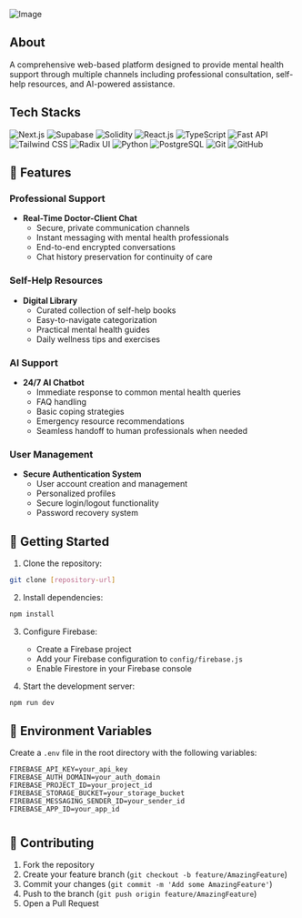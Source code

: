![Image](https://github.com/user-attachments/assets/ef1fd885-53ec-4dba-bd76-2b882f32bbb4) 

  ## About

A comprehensive web-based platform designed to provide mental health support through multiple channels including professional consultation, self-help resources, and AI-powered assistance.


## Tech Stacks

![Next.js](https://img.shields.io/badge/Next.js-%23000000.svg?style=for-the-badge&logo=next.js&logoColor=white)
![Supabase](https://img.shields.io/badge/Supabase-%234ea94b.svg?style=for-the-badge&logo=supabase&logoColor=white)
![Solidity](https://img.shields.io/badge/Solidity-%23e2761b.svg?style=for-the-badge&logo=solidity&logoColor=white)
![React.js](https://img.shields.io/badge/React.js-%2320232a.svg?style=for-the-badge&logo=react&logoColor=%2361DAFB)
![TypeScript](https://img.shields.io/badge/TypeScript-%233178c6.svg?style=for-the-badge&logo=typescript&logoColor=white)
![Fast API](https://img.shields.io/badge/Fast%20API-%23000000.svg?style=for-the-badge&logo=fastapi&logoColor=white)
![Tailwind CSS](https://img.shields.io/badge/Tailwind%20CSS-%2338B2AC.svg?style=for-the-badge&logo=tailwind-css&logoColor=white)
![Radix UI](https://img.shields.io/badge/Radix%20UI-%233178c6.svg?style=for-the-badge&logo=radix-ui&logoColor=white)
![Python](https://img.shields.io/badge/Python-%233776ab.svg?style=for-the-badge&logo=python&logoColor=white)
![PostgreSQL](https://img.shields.io/badge/PostgreSQL-%23336791.svg?style=for-the-badge&logo=postgresql&logoColor=white)
![Git](https://img.shields.io/badge/Git-%23f05032.svg?style=for-the-badge&logo=git&logoColor=white)
![GitHub](https://img.shields.io/badge/GitHub-%23121011.svg?style=for-the-badge&logo=github&logoColor=white)


## 🌟 Features

### Professional Support
- **Real-Time Doctor-Client Chat**
  - Secure, private communication channels
  - Instant messaging with mental health professionals
  - End-to-end encrypted conversations
  - Chat history preservation for continuity of care

### Self-Help Resources
- **Digital Library**
  - Curated collection of self-help books
  - Easy-to-navigate categorization
  - Practical mental health guides
  - Daily wellness tips and exercises

### AI Support
- **24/7 AI Chatbot**
  - Immediate response to common mental health queries
  - FAQ handling
  - Basic coping strategies
  - Emergency resource recommendations
  - Seamless handoff to human professionals when needed

### User Management
- **Secure Authentication System**
  - User account creation and management
  - Personalized profiles
  - Secure login/logout functionality
  - Password recovery system



## 🚀 Getting Started

1. Clone the repository:
```bash
git clone [repository-url]
```

2. Install dependencies:
```bash
npm install
```

3. Configure Firebase:
   - Create a Firebase project
   - Add your Firebase configuration to `config/firebase.js`
   - Enable Firestore in your Firebase console

4. Start the development server:
```bash
npm run dev
```

## 📝 Environment Variables

Create a `.env` file in the root directory with the following variables:
```
FIREBASE_API_KEY=your_api_key
FIREBASE_AUTH_DOMAIN=your_auth_domain
FIREBASE_PROJECT_ID=your_project_id
FIREBASE_STORAGE_BUCKET=your_storage_bucket
FIREBASE_MESSAGING_SENDER_ID=your_sender_id
FIREBASE_APP_ID=your_app_id
```

#

## 🤝 Contributing

1. Fork the repository
2. Create your feature branch (`git checkout -b feature/AmazingFeature`)
3. Commit your changes (`git commit -m 'Add some AmazingFeature'`)
4. Push to the branch (`git push origin feature/AmazingFeature`)
5. Open a Pull Request


